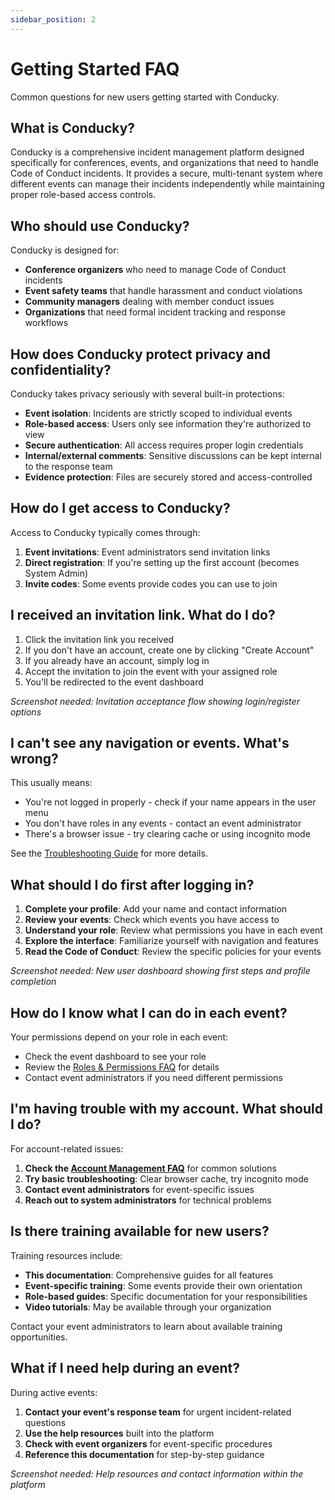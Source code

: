 ```yaml
---
sidebar_position: 2
---
```


# Getting Started FAQ

Common questions for new users getting started with Conducky.

## What is Conducky?

Conducky is a comprehensive incident management platform designed specifically for conferences, events, and organizations that need to handle Code of Conduct incidents. It provides a secure, multi-tenant system where different events can manage their incidents independently while maintaining proper role-based access controls.

## Who should use Conducky?

Conducky is designed for:
- **Conference organizers** who need to manage Code of Conduct incidents
- **Event safety teams** that handle harassment and conduct violations
- **Community managers** dealing with member conduct issues
- **Organizations** that need formal incident tracking and response workflows

## How does Conducky protect privacy and confidentiality?

Conducky takes privacy seriously with several built-in protections:
- **Event isolation**: Incidents are strictly scoped to individual events
- **Role-based access**: Users only see information they're authorized to view
- **Secure authentication**: All access requires proper login credentials
- **Internal/external comments**: Sensitive discussions can be kept internal to the response team
- **Evidence protection**: Files are securely stored and access-controlled

## How do I get access to Conducky?

Access to Conducky typically comes through:

1. **Event invitations**: Event administrators send invitation links
2. **Direct registration**: If you're setting up the first account (becomes System Admin)
3. **Invite codes**: Some events provide codes you can use to join

## I received an invitation link. What do I do?

1. Click the invitation link you received
2. If you don't have an account, create one by clicking "Create Account"
3. If you already have an account, simply log in
4. Accept the invitation to join the event with your assigned role
5. You'll be redirected to the event dashboard

*Screenshot needed: Invitation acceptance flow showing login/register options*

## I can't see any navigation or events. What's wrong?

This usually means:
- You're not logged in properly - check if your name appears in the user menu
- You don't have roles in any events - contact an event administrator
- There's a browser issue - try clearing cache or using incognito mode

See the [Troubleshooting Guide](../troubleshooting.md) for more details.

## What should I do first after logging in?

1. **Complete your profile**: Add your name and contact information
2. **Review your events**: Check which events you have access to
3. **Understand your role**: Review what permissions you have in each event
4. **Explore the interface**: Familiarize yourself with navigation and features
5. **Read the Code of Conduct**: Review the specific policies for your events

*Screenshot needed: New user dashboard showing first steps and profile completion*

## How do I know what I can do in each event?

Your permissions depend on your role in each event:
- Check the event dashboard to see your role
- Review the [Roles & Permissions FAQ](./roles-permissions.md) for details
- Contact event administrators if you need different permissions

## I'm having trouble with my account. What should I do?

For account-related issues:
1. **Check the [Account Management FAQ](./account-management.md)** for common solutions
2. **Try basic troubleshooting**: Clear browser cache, try incognito mode
3. **Contact event administrators** for event-specific issues
4. **Reach out to system administrators** for technical problems

## Is there training available for new users?

Training resources include:
- **This documentation**: Comprehensive guides for all features
- **Event-specific training**: Some events provide their own orientation
- **Role-based guides**: Specific documentation for your responsibilities
- **Video tutorials**: May be available through your organization

Contact your event administrators to learn about available training opportunities.

## What if I need help during an event?

During active events:
1. **Contact your event's response team** for urgent incident-related questions
2. **Use the help resources** built into the platform
3. **Check with event organizers** for event-specific procedures
4. **Reference this documentation** for step-by-step guidance

*Screenshot needed: Help resources and contact information within the platform* 